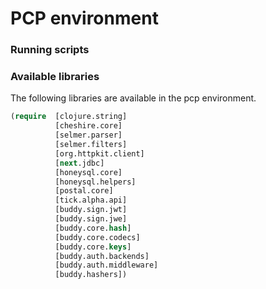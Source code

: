 # PCP environment

### Running scripts

### Available libraries
The following libraries are available in the pcp environment. 

```clojure
(require  [clojure.string]
          [cheshire.core]
          [selmer.parser]
          [selmer.filters]
          [org.httpkit.client]
          [next.jdbc]
          [honeysql.core]
          [honeysql.helpers]
          [postal.core]
          [tick.alpha.api]
          [buddy.sign.jwt]
          [buddy.sign.jwe]
          [buddy.core.hash]
          [buddy.core.codecs]
          [buddy.core.keys]
          [buddy.auth.backends]
          [buddy.auth.middleware]
          [buddy.hashers])
```